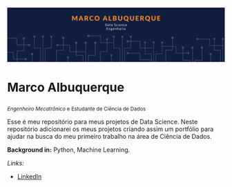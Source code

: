 <p align="center">
  <img src="banner.png" >
</p>

# Marco Albuquerque
<sub>*Engenheiro Mecatrônico* e Estudante de Ciência de Dados</sub>

Esse é meu repositório para meus projetos de Data Science. Neste repositório adicionarei os meus projetos criando assim um portfólio para ajudar na busca do meu primeiro trabalho na área de Ciência de Dados.

**Background in:** Python, Machine Learning.

*Links:*

* [LinkedIn](https://www.linkedin.com/in/marco-aurelio-santos-albuquerque-b9763959/)








